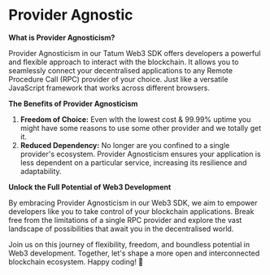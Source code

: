 # Provider Agnostic

**What is Provider Agnosticism?**

Provider Agnosticism in our Tatum Web3 SDK offers developers a powerful and flexible approach to interact with the blockchain. It allows you to seamlessly connect your decentralised applications to any Remote Procedure Call (RPC) provider of your choice. Just like a versatile JavaScript framework that works across different browsers.

**The Benefits of Provider Agnosticism**

1. **Freedom of Choice:** Even wIth the lowest cost & 99.99% uptime you might have some reasons to use some other provider and we totally get it.
2. **Reduced Dependency:** No longer are you confined to a single provider's ecosystem. Provider Agnosticism ensures your application is less dependent on a particular service, increasing its resilience and adaptability.

**Unlock the Full Potential of Web3 Development**

By embracing Provider Agnosticism in our Web3 SDK, we aim to empower developers like you to take control of your blockchain applications. Break free from the limitations of a single RPC provider and explore the vast landscape of possibilities that await you in the decentralised world.

Join us on this journey of flexibility, freedom, and boundless potential in Web3 development. Together, let's shape a more open and interconnected blockchain ecosystem. Happy coding! 🚀
